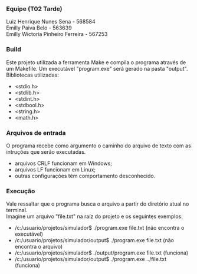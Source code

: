 ### Equipe (T02 Tarde)
Luiz Henrique Nunes Sena - 568584 </br>
Emilly Paiva Belo - 563639</br>
Emilly Wictoria Pinheiro Ferreira - 567253</br>

### Build
Este projeto utilizada a ferramenta Make e compila o programa através de um Makefile. Um executável "program.exe" será gerado na pasta "output".
Bibliotecas utilizadas:
- <stdio.h>
- <stdlib.h>
- <stdint.h>
- <stdbool.h>
- <string.h>
- <math.h>

### Arquivos de entrada
O programa recebe como argumento o caminho do arquivo de texto com as intruções que serão executadas.
- arquivos CRLF funcionam em Windows;
- arquivos LF funcionam em Linux;
- outras configurações têm comportamento desconhecido.

### Execução
Vale ressaltar que o programa busca o arquivo a partir do diretório atual no terminal. </br>Imagine um arquivo "file.txt" na raíz do projeto e os seguintes exemplos:
- /c:/usuario/projetos/simulador$ ./program.exe file.txt (não encontra o executável)
- /c:/usuario/projetos/simulador/output$ ./program.exe file.txt (não encontra o arquivo)
- /c:/usuario/projetos/simulador$ ./output/program.exe file.txt (funciona)
- /c:/usuario/projetos/simulador/output$ ./program.exe ../file.txt (funciona)
